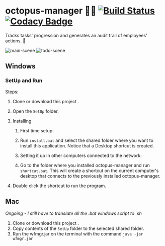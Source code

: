 # octopus-manager :octopus::necktie: [![Build Status](https://travis-ci.org/Maslor/octopus-manager.svg?branch=master)](https://travis-ci.org/Maslor/octopus-manager) [![Codacy Badge](https://api.codacy.com/project/badge/1a7058ed6c0244109384abae75396aa0)](https://www.codacy.com/app/gabriel-freire/octopus-manager)
Tracks tasks' progression and generates an audit trail of employees' actions. :eyes:

![main-scene](http://i.imgur.com/T9Uakh6.png)
![todo-scene](http://i.imgur.com/4OgSeO5.png)

## Windows 

### SetUp and Run
Steps:

1.  Clone or download this project .

2.  Open the `SetUp` folder.

3.  Installing
    1. First time setup:
      1. Run `install.bat` and select the shared folder where you want to install this application. Notice that a Desktop shortcut is created. 
      
    2. Setting it up in other computers connected to the network:
      1. Go to the folder where you installed octopus-manager and run `shortcut.bat`. This will create a shortcut on the current computer's desktop that connects to the previously installed octopus-manager.
      
4.  Double click the shortcut to run the program.

## Mac

*Ongoing - I still have to translate all the .bat windows script to .sh*

1.  Clone or download this project .
2.  Copy contents of the `SetUp` folder to the selected shared folder.
3.  Run the wfmgr.jar on the terminal with the command `java -jar wfmgr.jar`
